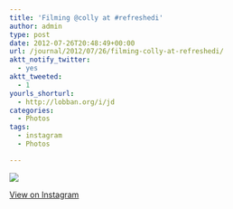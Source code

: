 ```yaml
---
title: 'Filming @colly at #refreshedi'
author: admin
type: post
date: 2012-07-26T20:48:49+00:00
url: /journal/2012/07/26/filming-colly-at-refreshedi/
aktt_notify_twitter:
  - yes
aktt_tweeted:
  - 1
yourls_shorturl:
  - http://lobban.org/i/jd
categories:
  - Photos
tags:
  - instagram
  - Photos

---
```

![][1]

[View on Instagram][2]

 [1]: http://lobban.org/wp-content/uploads/HLIC/8e57fb46a325ac7760c952c1f9051031.jpg
 [2]: http://instagr.am/p/Njty6aqlr7/